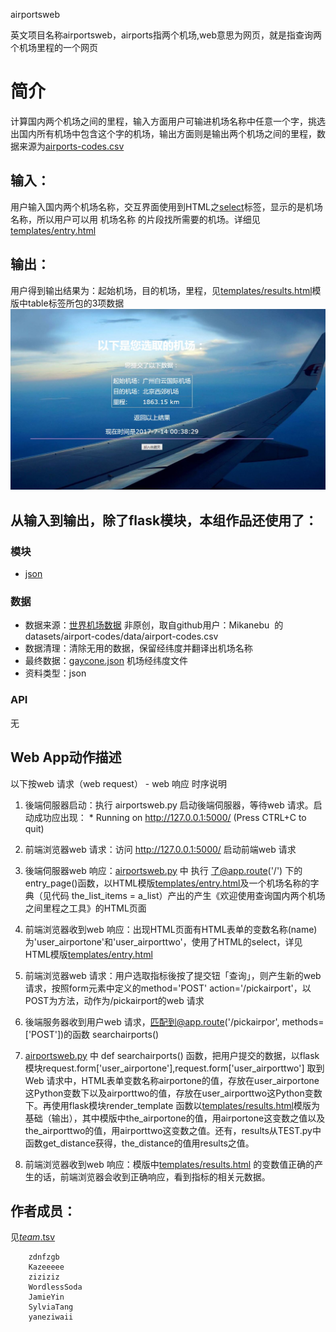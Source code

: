 airportsweb

英文项目名称airportsweb，airports指两个机场,web意思为网页，就是指查询两个机场里程的一个网页


# 简介 
计算国内两个机场之间的里程，输入方面用户可输进机场名称中任意一个字，挑选出国内所有机场中包含这个字的机场，输出方面则是输出两个机场之间的里程，数据来源为[airports-codes.csv](https://github.com/datasets/airport-codes/tree/master/data)



## 输入：
用户输入国内两个机场名称，交互界面使用到HTML之[select](http://www.w3school.com.cn/tags/tag_select.asp)标签，显示的是机场名称，所以用户可以用 机场名称 的片段找所需要的机场。详细见[templates/entry.html](https://github.com/SylviaTang/nfu_newmedia_python/blob/master/airportsweb/templates/entry.html)
## 输出：
用户得到输出结果为：起始机场，目的机场，里程，见[templates/results.html](https://github.com/SylviaTang/nfu_newmedia_python/blob/master/airportsweb/templates/results.html)模版中table标签所包的3项数据![输出](输出.JPG)
## 从输入到输出，除了flask模块，本组作品还使用了：
### 模块
* [json](http://www.json.org/)
### 数据
* 数据来源：[世界机场数据](https://github.com/datasets/airport-codes/blob/master/data/airport-codes.csv) 非原创，取自github用户：Mikanebu  的datasets/airport-codes/data/airport-codes.csv
* 数据清理：清除无用的数据，保留经纬度并翻译出机场名称
* 最终数据：[gaycone.json](https://github.com/SylviaTang/nfu_newmedia_python/blob/master/airportsweb/data/gaycone.json) 机场经纬度文件
* 资料类型：json
### API
无

## Web App动作描述

以下按web 请求（web request） - web 响应 时序说明

1. 後端伺服器启动：执行 airportsweb.py 启动後端伺服器，等待web 请求。启动成功应出现：  * Running on http://127.0.0.1:5000/ (Press CTRL+C to quit)

2. 前端浏览器web 请求：访问 http://127.0.0.1:5000/ 启动前端web 请求

3. 後端伺服器web 响应：[airportsweb.py](airportsweb.py) 中 执行 了@app.route('/') 下的 entry_page()函数，以HTML模版[templates/entry.html](templates/entry.html)及一个机场名称的字典（见代码 the_list_items = a_list）产出的产生《欢迎使用查询国内两个机场之间里程之工具》的HTML页面

4. 前端浏览器收到web 响应：出现HTML页面有HTML表单的变数名称(name)为'user_airportone'和'user_airporttwo'，使用了HTML的select，详见HTML模版[templates/entry.html](templates/entry.html)

5. 前端浏览器web 请求：用户选取指标後按了提交钮「查询」，则产生新的web 请求，按照form元素中定义的method='POST' action='/pickairport'，以POST为方法，动作为/pickairport的web 请求

6. 後端服务器收到用户web 请求，匹配到@app.route('/pickairpor', methods=['POST'])的函数 searchairports() 

7. [airportsweb.py](airportsweb.py) 中 def searchairports() 函数，把用户提交的数据，以flask 模块request.form['user_airportone'],request.form['user_airporttwo']	取到Web 请求中，HTML表单变数名称airportone的值，存放在user_airportone这Python变数下以及airporttwo的值，存放在user_airporttwo这Python变数下。再使用flask模块render_template 函数以[templates/results.html](templates/results.html)模版为基础（输出），其中模版中the_airportone的值，用airportone这变数之值以及the_airporttwo的值，用airporttwo这变数之值。还有，results从TEST.py中函数get_distance获得，the_distance的值用results之值。

8. 前端浏览器收到web 响应：模版中[templates/results.html](templates/results.html) 的变数值正确的产生的话，前端浏览器会收到正确响应，看到指标的相关元数据。

## 作者成员：
见[_team_.tsv](_team_/_team_.tsv)


		zdnfzgb
		Kazeeeee
		ziziziz
		WordlessSoda
		JamieYin
		SylviaTang
		yaneziwaii

